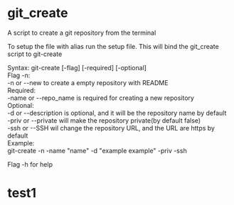 # git_create

A script to create a git repository from the terminal  

To setup the file with alias run the setup file. This will bind the git_create script to git-create  

Syntax: git-create [-flag] [-required] [-optional]  
	Flag -n:  
		-n or --new to create a empty repository with README  
	Required:  
		-name or --repo_name is required for creating a new repository  
	Optional:  
		-d or --description is optional, and it will be the repository name by default  
		-priv or --private will make the repository private(by default false)  
		-ssh or --SSH wil change the repository URL, and the URL are https by default  
	Example:  
		git-create -n -name "name" -d "example example" -priv -ssh  
		
Flag -h for help

# test1
